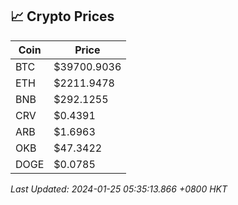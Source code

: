 ## 📈 Crypto Prices

| Coin | Price |
| ---- | ----- |
| BTC | $39700.9036 |
| ETH | $2211.9478 |
| BNB | $292.1255 |
| CRV | $0.4391 |
| ARB | $1.6963 |
| OKB | $47.3422 |
| DOGE | $0.0785 |

_Last Updated: 2024-01-25 05:35:13.866 +0800 HKT_